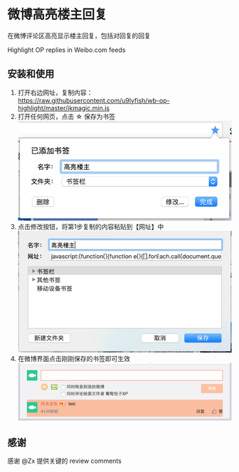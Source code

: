 # 微博高亮楼主回复

在微博评论区高亮显示楼主回复，包括对回复的回复

Highlight OP replies in Weibo.com feeds

## 安装和使用

1. 打开右边网址，复制内容：
https://raw.githubusercontent.com/u9lyfish/wb-op-highlight/master/jkmagic.min.js
2. 打开任何网页，点击 ☆ 保存为书签 ![Step 1](https://raw.githubusercontent.com/u9lyfish/wb-op-highlight/master/screenshots/step-1.png)
3. 点击修改按钮，将第1步复制的内容粘贴到【网址】中 
![Step 2](https://raw.githubusercontent.com/u9lyfish/wb-op-highlight/master/screenshots/step-2.png)
4. 在微博界面点击刚刚保存的书签即可生效
![Step 3](https://raw.githubusercontent.com/u9lyfish/wb-op-highlight/master/screenshots/step-3.png)

## 感谢

感谢 @Zx 提供关键的 review comments
